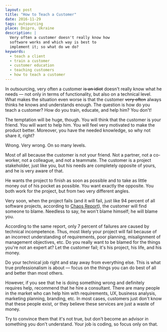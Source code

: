 ```yaml
---
layout: post
title: "How to Teach a Customer"
date: 2016-11-29
tags: outsourcing
place: Dnipro, Ukraine
description: |
  Very often a customer doesn't really know how
  software works and which way is best to
  implement it; so what do we do?
keywords:
  - teach a client
  - train a customer
  - customer education
  - teaching customers
  - how to teach a customer
---
```


In outsourcing, very often a customer <del>is an idiot</del> doesn't
really know what he needs &mdash; not only in terms of functionality, but also
on a technical level. What makes the situation even worse is that the
customer <del>very often</del> always thinks he knows
and understands enough. The question is how do you teach a customer? How
do you train, educate, and help him? You don't!

<!--more-->

The temptation will be huge, though. You will think that the customer is your
friend. You will want to help him. You will feel very motivated to
make the product better. Moreover, you have the needed knowledge,
so why not share it, right?

Wrong. Very wrong. On so many levels.

Most of all because the customer is not your friend. Not a partner, not a co-worker,
not a colleague, and not a teammate. The customer is a project stakeholder,
just like you, but his needs are completely opposite of yours, and he is very aware
of that.

He wants the project to finish as soon as possible and to take as little
money out of his pocket as possible. You want exactly the opposite. You
both work for the project, but from two very different angles.

Very soon, when the project fails (and it will fail, just like 94 percent of all
software projects, according to
[Chaos Report](https://www.projectsmart.co.uk/white-papers/chaos-report.pdf)),
the customer will find someone to blame. Needless to say, 
he won't blame himself; he will blame you.

According to the same report, only 7 percent of failures are caused by technical incompetence. Thus,
most likely your project will fail because of an incorrect understanding of
requirements, poor planning, misalignment of management objectives, etc. Do you really want to
be blamed for the things you're not an expert at? Let the customer
fail; it's his project, his life, and his money.

Do your technical job right and stay away from everything else. This
is what true professionalism is about &mdash; focus on the things you can do
best of all and better than most others.

However, if you see that he is doing something wrong and definitely
requires help, recommend that he hire a consultant. There are many people
in the market who can help him with requirements, UX, business analysis,
marketing planning, branding, etc. In most cases, customers just
don't know that these people exist, or they believe these services
are just a waste of money.

Try to convince them that it's not true, but don't become an advisor
in something you don't understand. Your job is coding, so focus only on that.
